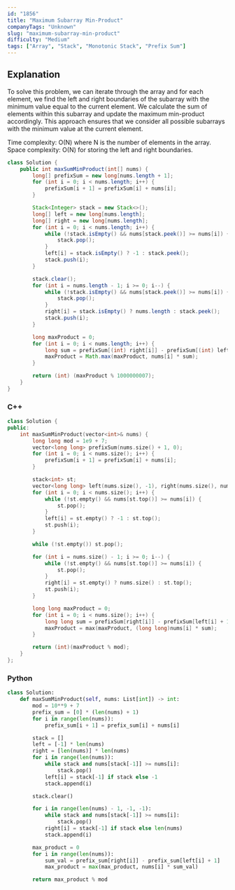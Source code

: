 ```yaml
---
id: "1856"
title: "Maximum Subarray Min-Product"
companyTags: "Unknown"
slug: "maximum-subarray-min-product"
difficulty: "Medium"
tags: ["Array", "Stack", "Monotonic Stack", "Prefix Sum"]
---
```


## Explanation
To solve this problem, we can iterate through the array and for each element, we find the left and right boundaries of the subarray with the minimum value equal to the current element. We calculate the sum of elements within this subarray and update the maximum min-product accordingly. This approach ensures that we consider all possible subarrays with the minimum value at the current element.

Time complexity: O(N) where N is the number of elements in the array.
Space complexity: O(N) for storing the left and right boundaries.
```java
class Solution {
    public int maxSumMinProduct(int[] nums) {
        long[] prefixSum = new long[nums.length + 1];
        for (int i = 0; i < nums.length; i++) {
            prefixSum[i + 1] = prefixSum[i] + nums[i];
        }

        Stack<Integer> stack = new Stack<>();
        long[] left = new long[nums.length];
        long[] right = new long[nums.length];
        for (int i = 0; i < nums.length; i++) {
            while (!stack.isEmpty() && nums[stack.peek()] >= nums[i]) {
                stack.pop();
            }
            left[i] = stack.isEmpty() ? -1 : stack.peek();
            stack.push(i);
        }

        stack.clear();
        for (int i = nums.length - 1; i >= 0; i--) {
            while (!stack.isEmpty() && nums[stack.peek()] >= nums[i]) {
                stack.pop();
            }
            right[i] = stack.isEmpty() ? nums.length : stack.peek();
            stack.push(i);
        }

        long maxProduct = 0;
        for (int i = 0; i < nums.length; i++) {
            long sum = prefixSum[(int) right[i]] - prefixSum[(int) left[i] + 1];
            maxProduct = Math.max(maxProduct, nums[i] * sum);
        }

        return (int) (maxProduct % 1000000007);
    }
}
```

### C++
```cpp
class Solution {
public:
    int maxSumMinProduct(vector<int>& nums) {
        long long mod = 1e9 + 7;
        vector<long long> prefixSum(nums.size() + 1, 0);
        for (int i = 0; i < nums.size(); i++) {
            prefixSum[i + 1] = prefixSum[i] + nums[i];
        }

        stack<int> st;
        vector<long long> left(nums.size(), -1), right(nums.size(), nums.size());
        for (int i = 0; i < nums.size(); i++) {
            while (!st.empty() && nums[st.top()] >= nums[i]) {
                st.pop();
            }
            left[i] = st.empty() ? -1 : st.top();
            st.push(i);
        }

        while (!st.empty()) st.pop();

        for (int i = nums.size() - 1; i >= 0; i--) {
            while (!st.empty() && nums[st.top()] >= nums[i]) {
                st.pop();
            }
            right[i] = st.empty() ? nums.size() : st.top();
            st.push(i);
        }

        long long maxProduct = 0;
        for (int i = 0; i < nums.size(); i++) {
            long long sum = prefixSum[right[i]] - prefixSum[left[i] + 1];
            maxProduct = max(maxProduct, (long long)nums[i] * sum);
        }

        return (int)(maxProduct % mod);
    }
};
```

### Python
```python
class Solution:
    def maxSumMinProduct(self, nums: List[int]) -> int:
        mod = 10**9 + 7
        prefix_sum = [0] * (len(nums) + 1)
        for i in range(len(nums)):
            prefix_sum[i + 1] = prefix_sum[i] + nums[i]

        stack = []
        left = [-1] * len(nums)
        right = [len(nums)] * len(nums)
        for i in range(len(nums)):
            while stack and nums[stack[-1]] >= nums[i]:
                stack.pop()
            left[i] = stack[-1] if stack else -1
            stack.append(i)

        stack.clear()

        for i in range(len(nums) - 1, -1, -1):
            while stack and nums[stack[-1]] >= nums[i]:
                stack.pop()
            right[i] = stack[-1] if stack else len(nums)
            stack.append(i)

        max_product = 0
        for i in range(len(nums)):
            sum_val = prefix_sum[right[i]] - prefix_sum[left[i] + 1]
            max_product = max(max_product, nums[i] * sum_val)

        return max_product % mod
```